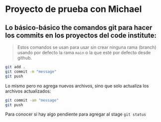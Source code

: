 # Proyecto de prueba con Michael

## Lo básico-básico the comandos git para hacer los commits en los proyectos del code institute:

> Estos comandos se usan para usar sin crear ninguna rama (branch) usando por defecto la rama `main` o la que esté por defecto desde github.

```sh
git add .
git commit -m "message"
git push
```

Lo mismo pero no agrega nuevos archivos, sino que solo actualiza los archivos actualizados:

```sh
git commit -am "message"
git push
```

Para conocer sí hay algo pendiente para agregar al stage `git status`
